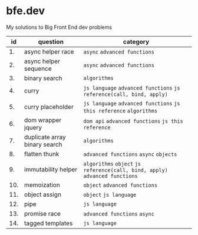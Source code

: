 # bfe.dev

My solutions to Big Front End dev problems

| id  | question                      | category                                                                     |
| --- | ----------------------------- | ---------------------------------------------------------------------------- |
| 1.  | async helper race             | `async` `advanced functions`                                                 |
| 2.  | async helper sequence         | `async` `advanced functions`                                                 |
| 3.  | binary search                 | `algorithms`                                                                 |
| 4.  | curry                         | `js language` `advanced functions` `js reference(call, bind, apply)`         |
| 5.  | curry placeholder             | `js language` `advanced functions` `js this reference` `algorithms`          |
| 6.  | dom wrapper jquery            | `dom api` `advanced functions` `js this reference`                           |
| 7.  | duplicate array binary search | `algorithms`                                                                 |
| 8.  | flatten thunk                 | `advanced functions` `async` `objects`                                       |
| 9.  | immutability helper           | `algorithms` `object` `js reference(call, bind, apply)` `advanced functions` |
| 10. | memoization                   | `object` `advanced functions`                                                |
| 11. | object assign                 | `object` `js language`                                                       |
| 12. | pipe                          | `js language`                                                                |
| 13. | promise race                  | `advanced functions` `async`                                                 |
| 14. | tagged templates              | `js language`                                                                |
